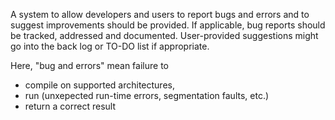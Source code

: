 
A system to allow developers and users to report bugs and errors and to suggest improvements should be provided. If applicable, bug reports should be tracked, addressed and documented. User-provided suggestions might go into the back log or TO-DO list if appropriate.

Here, "bug and errors" mean failure to

 * compile on supported architectures,
 * run (unxepected run-time errors, segmentation faults, etc.)
 * return a correct result
 
